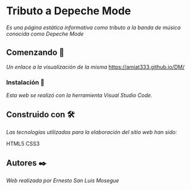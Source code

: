# Tributo a Depeche Mode

_Es una página estática informativa como tributo a la banda de música conocida como Depeche Mode_

## Comenzando 🚀

_Un enlace a la visualización de la misma_
https://amiat333.github.io/DM/

### Instalación 🔧

_Esta web se realizó con la herramienta Visual Studio Code._

## Construido con 🛠️

_Las tecnologías utilizadas para la elaboración del sitio web han sido:_

HTML5
CSS3

## Autores ✒️

_Web realizada por Ernesto San Luis Mosegue_
